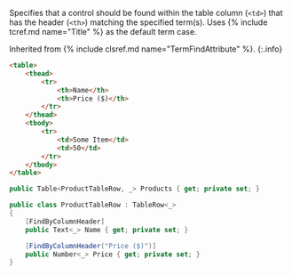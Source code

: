 Specifies that a control should be found within the table column (`<td>`) that has the header (`<th>`) matching the specified term(s). Uses {% include tcref.md name="Title" %} as the default term case.

Inherited from {% include clsref.md name="TermFindAttribute" %}.
{:.info}

```html
<table>
    <thead>
        <tr>
            <th>Name</th>
            <th>Price ($)</th>
        </tr>
    </thead>
    <tbody>
        <tr>
            <td>Some Item</td>
            <td>50</td>
        </tr>
    </tbody>
</table>
```
```cs
public Table<ProductTableRow, _> Products { get; private set; }

public class ProductTableRow : TableRow<_>
{
    [FindByColumnHeader]
    public Text<_> Name { get; private set; }

    [FindByColumnHeader("Price ($)")]
    public Number<_> Price { get; private set; }
}
```